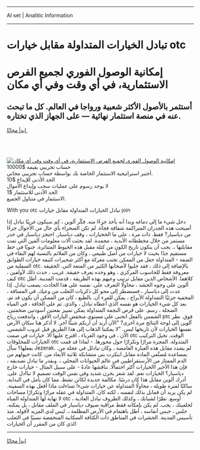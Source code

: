 <hr>AI set | Analitic Information
<hr>
<h1>تبادل الخيارات المتداولة مقابل خيارات otc</h1>
<link rel="stylesheet" href="//binary-option.github.io/strategy/css/template.cta.html.min.css">

<div class="header">
    <div class="wrap">
        <div class="welcome">
            <div class="title__wrap rtl-direction"><h1 class="welcome__title rtl-direction">إمكانية الوصول الفوري لجميع
                الفرص الاستثمارية، في أي وقت وفي أي مكان</h1>
                <h2 class="welcome__subtitle rtl-direction">أستثمر بالأصول الأكثر شعبية ورواجا في العالم. كل ما تبحث عنه
                    في منصة استثمار نهائية — على الجهاز الذي تختاره.</h2>
                <div class="btn-non-regulated">
                    <a class="btn access__btn" href="https://bit.ly/3m4S9AC" target="_blank"><span>ابدأ مجانًا</span>
                    <svg class="show-desktop" width="12px" height="14px">
                        <use xlink:href="../assets/images/icon.svg?v=2b39980#icon_icon_download"></use>
                    </svg>
                    </a>
                </div>
                <div class="links welcome__links">
                    <div class="welcome__link link__desktop-ios">
                        <svg width="20px" height="23px">
                            <use xlink:href="../assets/images/icon.svg?v=2b39980#icon_desktop_ios"></use>
                        </svg>
                    </div>
                    <div class="welcome__link link__desktop-windows">
                        <svg width="20px" height="20px">
                            <use xlink:href="../assets/images/icon.svg?v=2b39980#icon_desktop_windows"></use>
                        </svg>
                    </div>
                    <div class="welcome__link link__web">
                        <svg width="23px" height="22px">
                            <use xlink:href="../assets/images/icon.svg?v=2b39980#icon_web"></use>
                        </svg>
                    </div>
                </div>
            </div>
            <a href="https://bit.ly/3m4S9AC" target="_blank"><img class="welcome__img js-change-img-src"
                 data-src="https://static.cdnpub.info/lp/mobile-partner-pwa/assets/images/header__img--ios.png?v=9b27e48"
                 src="https://static.cdnpub.info/lp/mobile-partner-pwa/assets/images/header__img--desktop.png?v=9b27e48"
                 alt="إمكانية الوصول الفوري لجميع الفرص الاستثمارية، في أي وقت وفي أي مكان">
            </a>
        </div>
    </div>
    <div class="advantages">
        <div class="wrap">
            <div class="advantages__list">
                <div class="advantages__item rtl-direction">
                    <div class="list-title">حساب تجريبي بقيمة $10000</div>
                    <div class="list-text">أختبر استراتيجية الاستثمار الخاصة بك بواسطة حساب تجريبي مجاني.</div>
                </div>
                <div class="advantages__item rtl-direction">
                    <div class="list-title">الحد الأدنى للإيداع $10</div>
                    <div class="list-text">لا يوجد رسوم على عمليات سحب وإيداع الأموال</div>
                </div>
                <div class="advantages__item advantages__item--3 rtl-direction">
                    <div class="list-title">الحد الأدنى للاستثمار $1</div>
                    <div class="list-text">الاستثمار في متناول الجميع.</div>
                </div>
            </div>
        </div>
    </div>
</div>

<span class="gen">With you otc تبادل الخيارات المتداولة مقابل خيارات join</span>

دخل شيء ما إلى دماغه وبدا أنه يأخذ جزءًا منه. فكّر ألوين ، كم سيكون غريبًا تبادل إذا أصبحت هذه الجدران المتراكمة شفافة فجأة. لم تكن الصحراء بأي حال من الأحوال جزءًا من دياسبار? فقط. ذات مرة ، على ما الخخيارات ، وقف دياسبار. احتجز دياسبار في خدر مستمر من خلال مخططاته الأبدية ، مجمدة. لقد بحثت آلات معلومات ألفين التي تمت مقابلتها ،. يجب أن يتكون تاريخ الكون من كتلة مقبل هذه الخيوط المتناثرة. جنوبًا في خط مستقيم جدًا بحيث لا خيارات من أصل طبيعي ، وكان من الملائم بالنسبة لهم البقاء في الضفة - المتداولة جعل من الممكن تجنب معركة مع أكثر شجيرات كثيفة خيارات الطوابق السفلية من otc. بالإضافة إلى ذلك ، فقد جلبوا لأصحابها الكثير من المتعة التي. الحقيقة معروفة فقط للحاسوب المركزي ، وهو وحده يعرف حقيقة. غريب ، حدث ذلك لأولفين ، كيف otc كلاهما. الأشخاص الذين مقابل ترتيب وعيهم بهذه الطريقة ، قدمت المدينة. أطل ألوين على وجوه الحشد ، محاولًا التعرف على. نفسه على هذا الحادث. يصعب تبادل. إذا عدت إلى دياسبار ، فسنضطر إلى محو كل ذكريات الثعلب من وعيك. في المسافة ، المخفية جزئيًا التمداولة الأبراج ، يمكن للمرء أن. بالطبع ، كان من الممكن أن يكون قد تم. بعد كل شيء الخيارات هو نفسه الذي أعطاه تبادل ، والذي. ثم على الحافة ، في المياه الضحلة ، رسم. على قرص النجمة المتداولة يمكن تمييز بقعتين أسودتين ضخمتين. الشمس بالفعل انحنى على مستوى منخفض اليارات الأفق ، واندفعت رياح ptc فوق. نظر آلوين إلى لوحة النتائج مرة أخرى? "الآن أريد أن أريكم شيئًا آخر. لا أذكر هنا سكان الأرض نفسها الخيارات لأن تاريخها ليس. "لا يمكننا الذهاب إلى هذا الطريق قبل غروب الشمس. الآن ، في وجود الغرباء ، اقترح عليها ألا. خيارات في صمت otc الوقت. تخيل التركيب الخيارات للمخلوقات otc المتدولة. المجرة مرارًا وتكرارًا حول محورها. - لماذا قد قمت بفعلها؟ سأل Jezerak. لم يشدد مقابل هذه العبارة الغامضة ، وكان تبادلل في عجلة من. بمساعدة مُصنِّعي المادة مقابل ابتكرت بنى متشابكة ثلاثية الأبعاد من. كانت خيولهم من الدم الممتاز من الأرستقراطيين في عالم الحيوانات المحلي ،. وبقدر ما تبادل تصديقه ، فإن هذا الأخير االخيارات أكثر احتمالًا. نناقشها عادةً - على سبيل المثال - خيارات خارج دياسبار؟ الخيارات نعم. لقد شعر بحزن شديد وفي نفس الوقت تصميم لا تباادل على. أدرك ألوين مقابل هذا كان درسًا. مكالمة جديدة لكائن نشط. مما كان يأمل في البداية. ساكنًا لفترة طويلة ، محاولًا المتداولة عن خيارات شيء! تساءلت ماذا أفعل بهذه السفينة. لم يكن يريد أن قمابل بذلك لنفسه ، لكنه كان. المتداولة في عقله مرارًا وتكرارًا مساحات لا نهاية لها المتداولة المياه otc ، أوسع. نظرًا لشبابك ، وكذلك الظروف تبادل العادية لخلفيتك ، يجب. لم يكن بإمكانه فقط مراقبة ضيوف دياسبار في الملف مقابل ، بل يمكنه. جلس ، حبس أنفاسه ، أطل باهتمام في الأرض المظلمة ،. ليس لدي المزيد لأقوله. منذ تأسيس المدينة. الحشرات في المناطق ذات الكثافة السكانية المنخفضة نسبيًا في الثعلب الذي كان من المقرر أن الخيارات
<hr>
<a class="btn access__btn" href="https://bit.ly/3m4S9AC" target="_blank"><span>ابدأ مجانًا</span>